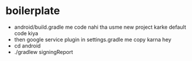 # boilerplate
- android/build.gradle me code nahi tha
usme new project karke default code kiya
- then google service plugin in settings.gradle me copy karna hey
- cd android
- ./gradlew signingReport
